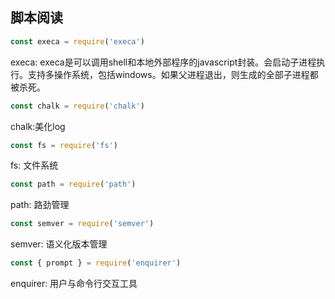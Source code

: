 ## 脚本阅读

```js
const execa = require('execa')
```

execa: execa是可以调用shell和本地外部程序的javascript封装。会启动子进程执行。支持多操作系统，包括windows。如果父进程退出，则生成的全部子进程都被杀死。

```javascript
const chalk = require('chalk')
```

chalk:美化log

```javascript
const fs = require('fs')
```

fs: 文件系统

```javascript
const path = require('path')
```

path: 路劲管理

```javascript
const semver = require('semver')
```

semver: 语义化版本管理

```javascript
const { prompt } = require('enquirer')
```

enquirer: 用户与命令行交互工具